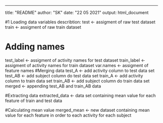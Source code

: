 ---
title: "README"
author: "SK"
date: "22 05 2021"
output: html_document

#1 Loading data
variables describtion:
test <- assigment of raw test dataset 
train <- assigment of raw train dataset
# Adding names
test_label <- assigment of activity names for test dataset
train_label <- assigment of activity names for train dataset
var.names <- assigment of feature names
#Merging data
test_A <- add activity column to test data set
test_AB <- add subject column do test data set
train_A <- add activity column to train data set
train_AB <- add subject column do train data set
merged <- appending test_AB and train_AB data

#Extracting data
extracted_data <- data set containing mean value for each feature of train and test data

#Calculating mean value 
merged_mean <- new dataset containing mean value for each feature in order to each activity for each subject
